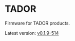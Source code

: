 # TADOR

Firmware for TADOR products.

Latest version: [v0.1.9-514](https://github.com/surixArg/tador/tree/main/v0.1.9-514)
